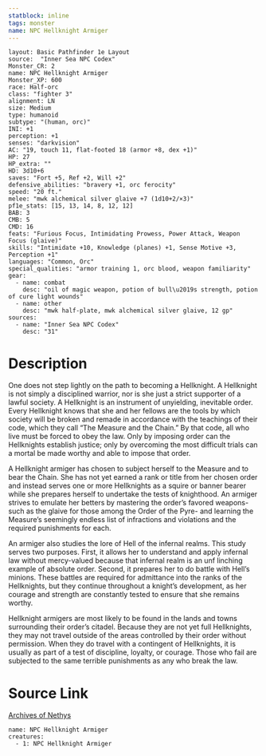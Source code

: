 ```yaml
---
statblock: inline
tags: monster
name: NPC Hellknight Armiger
---
```

```statblock
layout: Basic Pathfinder 1e Layout
source:  "Inner Sea NPC Codex"
Monster_CR: 2
name: NPC Hellknight Armiger
Monster_XP: 600
race: Half-orc
class: "fighter 3"
alignment: LN
size: Medium
type: humanoid
subtype: "(human, orc)"
INI: +1
perception: +1
senses: "darkvision"
AC: "19, touch 11, flat-footed 18 (armor +8, dex +1)"
HP: 27
HP_extra: ""
HD: 3d10+6
saves: "Fort +5, Ref +2, Will +2"
defensive_abilities: "bravery +1, orc ferocity"
speed: "20 ft."
melee: "mwk alchemical silver glaive +7 (1d10+2/×3)"
pf1e_stats: [15, 13, 14, 8, 12, 12]
BAB: 3
CMB: 5
CMD: 16
feats: "Furious Focus, Intimidating Prowess, Power Attack, Weapon Focus (glaive)"
skills: "Intimidate +10, Knowledge (planes) +1, Sense Motive +3, Perception +1"
languages: "Common, Orc"
special_qualities: "armor training 1, orc blood, weapon familiarity"
gear:
  - name: combat
    desc: "oil of magic weapon, potion of bull\u2019s strength, potion of cure light wounds"
  - name: other
    desc: "mwk half-plate, mwk alchemical silver glaive, 12 gp"
sources:
  - name: "Inner Sea NPC Codex"
    desc: "31"
```
# Description
One does not step lightly on the path to becoming a Hellknight. A Hellknight is not simply a disciplined warrior, nor is she just a strict supporter of a lawful society. A Hellknight is an instrument of unyielding, inevitable order. Every Hellknight knows that she and her fellows are the tools by which society will be broken and remade in accordance with the teachings of their code, which they call “The Measure and the Chain.” By that code, all who live must be forced to obey the law. Only by imposing order can the Hellknights establish justice; only by overcoming the most difficult trials can a mortal be made worthy and able to impose that order.

A Hellknight armiger has chosen to subject herself to the Measure and to bear the Chain. She has not yet earned a rank or title from her chosen order and instead serves one or more Hellknights as a squire or banner bearer while she prepares herself to undertake the tests of knighthood. An armiger strives to emulate her betters by mastering the order’s favored weapons-such as the glaive for those among the Order of the Pyre- and learning the Measure’s seemingly endless list of infractions and violations and the required punishments for each.

An armiger also studies the lore of Hell of the infernal realms. This study serves two purposes. First, it allows her to understand and apply infernal law without mercy-valued because that infernal realm is an unf linching example of absolute order. Second, it prepares her to do battle with Hell’s minions. These battles are required for admittance into the ranks of the Hellknights, but they continue throughout a knight’s development, as her courage and strength are constantly tested to ensure that she remains worthy.

Hellknight armigers are most likely to be found in the lands and towns surrounding their order’s citadel. Because they are not yet full Hellknights, they may not travel outside of the areas controlled by their order without permission. When they do travel with a contingent of Hellknights, it is usually as part of a test of discipline, loyalty, or courage. Those who fail are subjected to the same terrible punishments as any who break the law.
# Source Link
[Archives of Nethys](https://aonprd.com/NPCDisplay.aspx?ItemName=Hellknight%20Armiger)
```encounter-table
name: NPC Hellknight Armiger
creatures:
  - 1: NPC Hellknight Armiger
```
